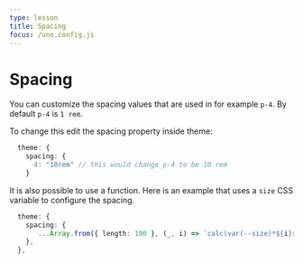 ```yaml
---
type: lesson
title: Spacing
focus: /uno.config.js
---
```


# Spacing

You can customize the spacing values that are used in for example `p-4`. By default `p-4` is `1 rem`.

To change this edit the spacing property inside theme:

```ts
  theme: {
    spacing: {
      4: "10rem" // this would change p-4 to be 10 rem
    }
```

It is also possible to use a function. Here is an example that uses a `size` CSS variable to configure the spacing.

```ts
  theme: {
    spacing: {
       ...Array.from({ length: 100 }, (_, i) => `calc(var(--size)*${i}rem)`)
    },
  },
```
